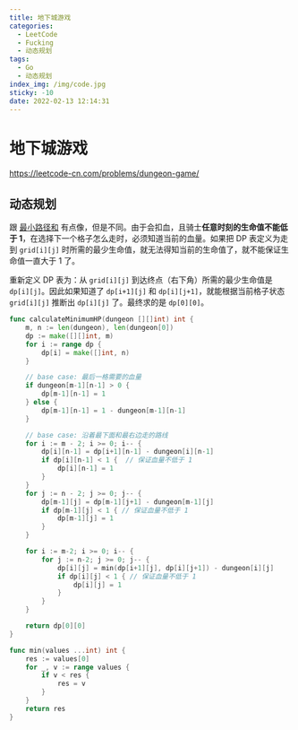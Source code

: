 ```yaml
---
title: 地下城游戏
categories:
  - LeetCode
  - Fucking
  - 动态规划
tags:
  - Go
  - 动态规划
index_img: /img/code.jpg
sticky: -10
date: 2022-02-13 12:14:31
---
```


# 地下城游戏

https://leetcode-cn.com/problems/dungeon-game/

## 动态规划

跟 [最小路径和](https://leetcode-cn.com/problems/minimum-path-sum/) 有点像，但是不同。由于会扣血，且骑士**任意时刻的生命值不能低于 1**，在选择下一个格子怎么走时，必须知道当前的血量。如果把 DP 表定义为走到 `grid[i][j]` 时所需的最少生命值，就无法得知当前的生命值了，就不能保证生命值一直大于 1 了。

重新定义 DP 表为：从 `grid[i][j]` 到达终点（右下角）所需的最少生命值是 `dp[i][j]`。因此如果知道了 `dp[i+1][j]` 和 `dp[i][j+1]`，就能根据当前格子状态 `grid[i][j]` 推断出 `dp[i][j]` 了。最终求的是 `dp[0][0]`。

```go
func calculateMinimumHP(dungeon [][]int) int {
    m, n := len(dungeon), len(dungeon[0])
    dp := make([][]int, m)
    for i := range dp {
        dp[i] = make([]int, n)
    }

    // base case: 最后一格需要的血量
    if dungeon[m-1][n-1] > 0 {
        dp[m-1][n-1] = 1
    } else {
        dp[m-1][n-1] = 1 - dungeon[m-1][n-1]
    }

    // base case: 沿着最下面和最右边走的路线
    for i := m - 2; i >= 0; i-- {
        dp[i][n-1] = dp[i+1][n-1] - dungeon[i][n-1]
        if dp[i][n-1] < 1 {  // 保证血量不低于 1
            dp[i][n-1] = 1
        }
    }
    for j := n - 2; j >= 0; j-- {
        dp[m-1][j] = dp[m-1][j+1] - dungeon[m-1][j]
        if dp[m-1][j] < 1 { // 保证血量不低于 1
            dp[m-1][j] = 1
        }
    }

    for i := m-2; i >= 0; i-- {
        for j := n-2; j >= 0; j-- {
            dp[i][j] = min(dp[i+1][j], dp[i][j+1]) - dungeon[i][j]
            if dp[i][j] < 1 { // 保证血量不低于 1
                dp[i][j] = 1
            }
        }
    }

    return dp[0][0]
}

func min(values ...int) int {
    res := values[0]
    for _, v := range values {
        if v < res {
            res = v
        }
    }
    return res
}
```